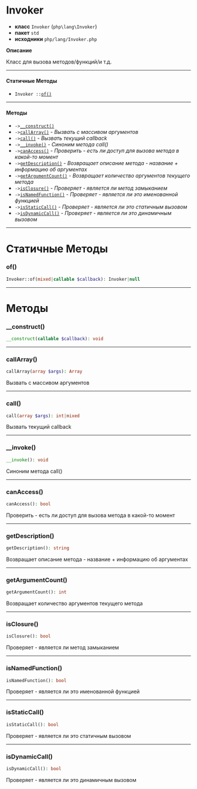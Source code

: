 # Invoker

- **класс** `Invoker` (`php\lang\Invoker`)
- **пакет** `std`
- **исходники** `php/lang/Invoker.php`

**Описание**

Класс для вызова методов/функций/и т.д.

---

#### Статичные Методы

- `Invoker ::`[`of()`](#method-of)

---

#### Методы

- `->`[`__construct()`](#method-__construct)
- `->`[`callArray()`](#method-callarray) - _Вызвать с массивом аргументов_
- `->`[`call()`](#method-call) - _Вызвать текущий callback_
- `->`[`__invoke()`](#method-__invoke) - _Синоним метода call()_
- `->`[`canAccess()`](#method-canaccess) - _Проверить - есть ли доступ для вызова метода в какой-то момент_
- `->`[`getDescription()`](#method-getdescription) - _Возвращает описание метода - название + информацию об аргументах_
- `->`[`getArgumentCount()`](#method-getargumentcount) - _Возвращает количество аргументов текущего метода_
- `->`[`isClosure()`](#method-isclosure) - _Проверяет - является ли метод замыканием_
- `->`[`isNamedFunction()`](#method-isnamedfunction) - _Проверяет - является ли это именованной функцией_
- `->`[`isStaticCall()`](#method-isstaticcall) - _Проверяет - является ли это статичным вызовом_
- `->`[`isDynamicCall()`](#method-isdynamiccall) - _Проверяет - является ли это динамичным вызовом_

---
# Статичные Методы

<a name="method-of"></a>

### of()
```php
Invoker::of(mixed|callable $callback): Invoker|null
```

---
# Методы

<a name="method-__construct"></a>

### __construct()
```php
__construct(callable $callback): void
```

---

<a name="method-callarray"></a>

### callArray()
```php
callArray(array $args): Array
```
Вызвать с массивом аргументов

---

<a name="method-call"></a>

### call()
```php
call(array $args): int|mixed
```
Вызвать текущий callback

---

<a name="method-__invoke"></a>

### __invoke()
```php
__invoke(): void
```
Синоним метода call()

---

<a name="method-canaccess"></a>

### canAccess()
```php
canAccess(): bool
```
Проверить - есть ли доступ для вызова метода в какой-то момент

---

<a name="method-getdescription"></a>

### getDescription()
```php
getDescription(): string
```
Возвращает описание метода - название + информацию об аргументах

---

<a name="method-getargumentcount"></a>

### getArgumentCount()
```php
getArgumentCount(): int
```
Возвращает количество аргументов текущего метода

---

<a name="method-isclosure"></a>

### isClosure()
```php
isClosure(): bool
```
Проверяет - является ли метод замыканием

---

<a name="method-isnamedfunction"></a>

### isNamedFunction()
```php
isNamedFunction(): bool
```
Проверяет - является ли это именованной функцией

---

<a name="method-isstaticcall"></a>

### isStaticCall()
```php
isStaticCall(): bool
```
Проверяет - является ли это статичным вызовом

---

<a name="method-isdynamiccall"></a>

### isDynamicCall()
```php
isDynamicCall(): bool
```
Проверяет - является ли это динамичным вызовом